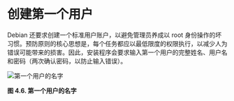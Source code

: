 # 创建第一个用户

Debian 还要求创建一个标准用户账户，以避免管理员养成以 root 身份操作的坏习惯。预防原则的核心思想是，每个任务都应以最低限度的权限执行，以减少人为错误可能带来的损害。因此，安装程序会要求输入第一个用户的完整姓名、用户名和密码（两次确认密码，以防止输入错误）。

![第一个用户的名字](https://www.debian.org/doc/manuals/debian-handbook/images.en/inst-username.png)

**图 4.6. 第一个用户的名字**